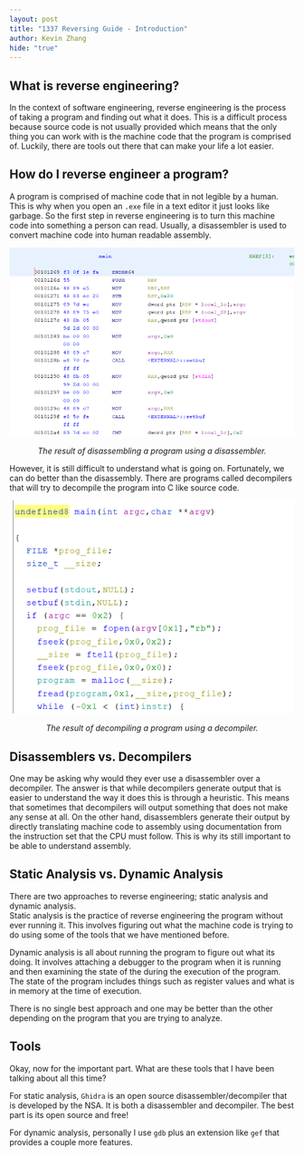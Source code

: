 ```yaml
---
layout: post
title: "1337 Reversing Guide - Introduction"
author: Kevin Zhang
hide: "true"
---
```



## What is reverse engineering?
In the context of software engineering, reverse engineering is the process of taking a program and finding out what it does. This is a difficult process because source code is not usually provided which means that the only thing you can work with is the machine code that the program is comprised of. Luckily, there are tools out there that can make your life a lot easier.

## How do I reverse engineer a program?
A program is comprised of machine code that in not legible by a human. This is why when you open an `.exe` file in a text editor it just looks like garbage. So the first step in reverse engineering is to turn this machine code into something a person can read. Usually, a disassembler is used to convert machine code into human readable assembly.

![disassembly.PNG](/assets/images/rev-guide/disassembly.PNG)
<center> <em>The result of disassembling a program using a disassembler.</em> </center>

However, it is still difficult to understand what is going on. Fortunately, we can do better than the disassembly. There are programs called decompilers that will try to decompile the program into C like source code.

![decompile.PNG](/assets/images/rev-guide/decompile.PNG)
<center> <em>The result of decompiling a program using a decompiler.</em> </center>

## Disassemblers vs. Decompilers

One may be asking why would they ever use a disassembler over a decompiler. The answer is that while decompilers generate output that is easier to understand the way it does this is through a heuristic. This means that sometimes that decompilers will output something that does not make any sense at all. On the other hand, disassemblers generate their output by directly translating machine code to assembly using documentation from the instruction set that the CPU must follow.  This is why its still important to be able to understand assembly.

## Static Analysis vs. Dynamic Analysis
There are two approaches to reverse engineering; static analysis and dynamic analysis.</br>
Static analysis is the practice of reverse engineering the program without ever running it. This involves figuring out what the machine code is trying to do using some of the tools that we have mentioned before.

Dynamic analysis is all about running the program to figure out what its doing. It involves attaching a debugger to the program when it is running and then examining the state of the during the execution of the program. The state of the program includes things such as register values and what is in memory at the time of execution.

There is no single best approach and one may be better than the other depending on the program that you are trying to analyze.

## Tools
Okay, now for the important part. What are these tools that I have been talking about all this time?

For static analysis, `Ghidra` is an open source disassembler/decompiler that is developed by the NSA. It is both a disassembler and decompiler. The best part is its open source and free!

For dynamic analysis, personally I use `gdb` plus an extension like `gef` that provides a couple more features.

